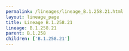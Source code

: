 ```yaml
---
permalink: /lineages/lineage_B.1.258.21.html
layout: lineage_page
title: Lineage B.1.258.21
lineage: B.1.258.21
parent: B.1.258
children: ['B.1.258.21']
---
```

